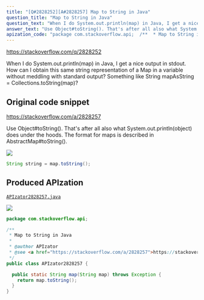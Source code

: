 ```yaml
---
title: "[Q#2828252][A#2828257] Map to String in Java"
question_title: "Map to String in Java"
question_text: "When I do System.out.println(map) in Java, I get a nice output in stdout. How can I obtain this same string representation of a Map in a variable without meddling with standard output? Something like String mapAsString = Collections.toString(map)?"
answer_text: "Use Object#toString(). That's after all also what System.out.println(object) does under the hoods. The format for maps is described in AbstractMap#toString()."
apization_code: "package com.stackoverflow.api;  /**  * Map to String in Java  *  * @author APIzator  * @see <a href=\"https://stackoverflow.com/a/2828257\">https://stackoverflow.com/a/2828257</a>  */ public class APIzator2828257 {    public static String map(String map) throws Exception {     return map.toString();   } }"
---
```


https://stackoverflow.com/q/2828252

When I do System.out.println(map) in Java, I get a nice output in stdout. How can I obtain this same string representation of a Map in a variable without meddling with standard output? Something like String mapAsString = Collections.toString(map)?



## Original code snippet

https://stackoverflow.com/a/2828257

Use Object#toString().
That&#x27;s after all also what System.out.println(object) does under the hoods. The format for maps is described in AbstractMap#toString().

<div class="code-logo"><img src="/stackoverflow.png" /></div>

```java
String string = map.toString();
```

## Produced APIzation

[`APIzator2828257.java`](https://github.com/blind-papers/apization-temp-data/raw/main/search/APIzator2828257.java)

<div class="code-logo"><img src="/apizator.png" /></div>

```java
package com.stackoverflow.api;

/**
 * Map to String in Java
 *
 * @author APIzator
 * @see <a href="https://stackoverflow.com/a/2828257">https://stackoverflow.com/a/2828257</a>
 */
public class APIzator2828257 {

  public static String map(String map) throws Exception {
    return map.toString();
  }
}

```